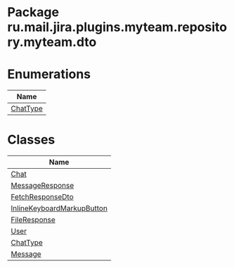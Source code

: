Package ru.mail.jira.plugins.myteam.repository.myteam.dto
==============================================
Enumerations
============
| Name                    |
| ----------------------- |
| [ChatType](ChatType.md) |

Classes
=======
| Name                                                        |
| ----------------------------------------------------------- |
| [Chat](Chat.md)                                             |
| [MessageResponse](MessageResponse.md)                       |
| [FetchResponseDto](FetchResponseDto.md)                     |
| [InlineKeyboardMarkupButton](InlineKeyboardMarkupButton.md) |
| [FileResponse](FileResponse.md)                             |
| [User](User.md)                                             |
| [ChatType](ChatType.md)                                     |
| [Message](Message.md)                                       |

